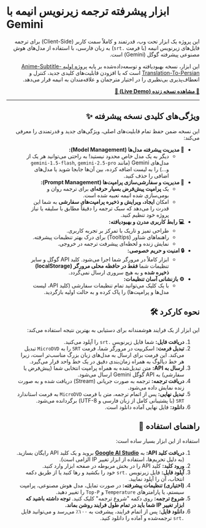 # ابزار پیشرفته ترجمه زیرنویس انیمه با Gemini

<div dir="rtl">

این پروژه یک ابزار تحت وب، قدرتمند و کاملاً سمت کاربر (Client-Side) برای ترجمه فایل‌های زیرنویس انیمه (با فرمت `.srt`) به زبان فارسی، با استفاده از مدل‌های هوش مصنوعی پیشرفته گوگل (Gemini) است.

این ابزار، نسخه بهبودیافته و توسعه‌داده‌شده بر پایه [پروژه اولیه Anime-Subtitle-Translation-To-Persian](https://github.com/Kthree-K3/Anime-Subtitle-Translation-To-Persian) است که با افزودن قابلیت‌های کلیدی جدید، کنترل و انعطاف‌پذیری بی‌نظیری را در اختیار مترجمان و علاقه‌مندان به انیمه قرار می‌دهد.

[**🚀 مشاهده نسخه زنده (Live Demo) 🚀**]()

</div>

---

<h2 align="right">✨ ویژگی‌های کلیدی نسخه پیشرفته</h2>

<div dir="rtl">
این نسخه ضمن حفظ تمام قابلیت‌های اصلی، ویژگی‌های جدید و قدرتمندی را معرفی می‌کند:
<ul>
  <li><b>🧰 مدیریت پیشرفته مدل‌ها (Model Management):</b>
    <ul>
      <li>دیگر به یک مدل خاص محدود نیستید! به راحتی می‌توانید هر یک از مدل‌های Gemini (مانند <code>gemini-1.5-flash</code>, <code>gemini-2.5-pro</code> و...) را به لیست اضافه کرده، بین آن‌ها جابجا شوید یا مدل‌های اضافی را حذف کنید.</li>
    </ul>
  </li>
  <li><b>📝 مدیریت و سفارشی‌سازی پرامپت‌ها (Prompt Management):</b>
    <ul>
      <li>یک <b>پرامپت پیش‌فرض بسیار حرفه‌ای</b> برای ترجمه روان و بومی‌سازی شده انیمه تعبیه شده است.</li>
      <li>امکان <b>ایجاد، ویرایش و ذخیره پرامپت‌های سفارشی</b> به شما این قدرت را می‌دهد که سبک ترجمه را دقیقاً مطابق با سلیقه یا نیاز پروژه خود تنظیم کنید.</li>
    </ul>
  </li>
  <li><b>💻 رابط کاربری مدرن و بهبودیافته:</b>
    <ul>
      <li>طراحی تمیز و تاریک با تمرکز بر تجربه کاربری.</li>
      <li>راهنماهای شناور (Tooltips) برای درک بهتر تنظیمات پیشرفته.</li>
      <li>نمایش زنده و لحظه‌ای پیشرفت ترجمه در خروجی.</li>
    </ul>
  </li>
  <li><b>🔒 امنیت و حریم خصوصی:</b>
    <ul>
      <li>ابزار کاملاً در مرورگر شما اجرا می‌شود. کلید API گوگل و سایر تنظیمات شما <b>فقط در حافظه محلی مرورگر (localStorage) ذخیره شده</b> و به هیچ سروری ارسال نمی‌گردد.</li>
    </ul>
  </li>
  <li><b>⚙️ بازنشانی آسان تنظیمات:</b>
    <ul>
      <li>با یک کلیک می‌توانید تمام تنظیمات سفارشی (کلید API، لیست مدل‌ها و پرامپت‌ها) را پاک کرده و به حالت اولیه بازگردید.</li>
    </ul>
  </li>
</ul>
</div>

<h2 align="right">🛠️ نحوه کارکرد</h2>

<div dir="rtl">
این ابزار از یک فرایند هوشمندانه برای دستیابی به بهترین نتیجه استفاده می‌کند:
<ol>
  <li><strong>دریافت فایل:</strong> شما فایل زیرنویس <code>.srt</code> را آپلود می‌کنید.</li>
  <li><strong>تبدیل فرمت:</strong> اسکریپت در مرورگر شما، فرمت <code>SRT</code> را به <code>MicroDVD</code> تبدیل می‌کند. این فرمت برای ارسال به مدل‌های زبان بزرگ مناسب‌تر است، زیرا هر خط دیالوگ به همراه زمان‌بندی دقیق در یک خط واحد قرار می‌گیرد.</li>
  <li><strong>ارسال به API:</strong> متن تبدیل‌شده به همراه پرامپت انتخابی شما (پیش‌فرض یا سفارشی) به API گوگل Gemini ارسال می‌شود.</li>
  <li><strong>دریافت ترجمه:</strong> ترجمه به صورت جریانی (Stream) دریافت شده و به صورت زنده نمایش داده می‌شود.</li>
  <li><strong>تبدیل نهایی:</strong> پس از اتمام ترجمه، متن با فرمت <code>MicroDVD</code> به فرمت استاندارد <code>SRT</code> (با پشتیبانی کامل از زبان فارسی و UTF-8) برگردانده می‌شود.</li>
  <li><strong>دانلود:</strong> فایل نهایی آماده دانلود است.</li>
</ol>
</div>

<h2 align="right">🚀 راهنمای استفاده</h2>

<div dir="rtl">
استفاده از این ابزار بسیار ساده است:
<ol>
  <li><strong>دریافت کلید API:</strong> به <a href="https://aistudio.google.com/apikey" target="_blank"><strong>Google AI Studio</strong></a> بروید و یک کلید API رایگان بسازید. (به دلیل تحریم‌ها، استفاده از ابزار تغییر IP الزامی است).</li>
  <li><strong>ورود کلید:</strong> کلید API را در بخش مربوطه در صفحه ابزار وارد کنید.</li>
  <li><strong>آپلود فایل:</strong> فایل زیرنویس <code>.srt</code> خود را بکشید و رها کنید یا از طریق دکمه انتخاب، آن را آپلود نمایید.</li>
  <li><strong>(اختیاری) تنظیمات پیشرفته:</strong> در صورت تمایل، مدل هوش مصنوعی، پرامپت سیستم، یا پارامترهای <code>Temperature</code> و <code>Top-P</code> را تغییر دهید.</li>
  <li><strong>شروع ترجمه:</strong> روی دکمه "شروع ترجمه" کلیک کنید. <strong>توجه داشته باشید که ابزار تغییر IP شما باید در تمام طول فرایند روشن بماند.</strong></li>
  <li><strong>دانلود فایل:</strong> پس از اتمام فرایند، پیشرفت به ۱۰۰٪ می‌رسد و می‌توانید فایل <code>.srt</code> ترجمه‌شده و آماده را دانلود کنید.</li>
</ol>
</div>
